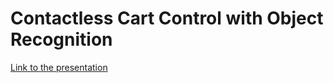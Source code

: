 # Contactless Cart Control with Object Recognition

[Link to the presentation](https://github.com/seongwook8/Contactless_Cart_Control_with_Object_Recognition/blob/main/MechatronicsProject.pdf)
